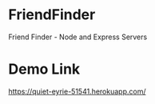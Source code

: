 # FriendFinder
Friend Finder - Node and Express Servers

# Demo Link
https://quiet-eyrie-51541.herokuapp.com/

